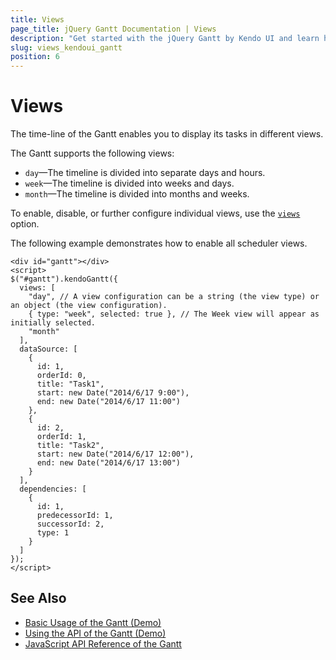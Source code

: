 ```yaml
---
title: Views
page_title: jQuery Gantt Documentation | Views
description: "Get started with the jQuery Gantt by Kendo UI and learn how to initialize the widget and use its events."
slug: views_kendoui_gantt
position: 6
---
```


# Views

The time-line of the Gantt enables you to display its tasks in different views.

The Gantt supports the following views:

- `day`&mdash;The timeline is divided into separate days and hours.
- `week`&mdash;The timeline is divided into weeks and days.
- `month`&mdash;The timeline is divided into months and weeks.

To enable, disable, or further configure individual views, use the [`views`](/api/web/gantt#configuration-views) option.

The following example demonstrates how to enable all scheduler views.

    <div id="gantt"></div>
    <script>
    $("#gantt").kendoGantt({
      views: [
        "day", // A view configuration can be a string (the view type) or an object (the view configuration).
        { type: "week", selected: true }, // The Week view will appear as initially selected.
        "month"
      ],
      dataSource: [
        {
          id: 1,
          orderId: 0,
          title: "Task1",
          start: new Date("2014/6/17 9:00"),
          end: new Date("2014/6/17 11:00")
        },
        {
          id: 2,
          orderId: 1,
          title: "Task2",
          start: new Date("2014/6/17 12:00"),
          end: new Date("2014/6/17 13:00")
        }
      ],
      dependencies: [
        {
          id: 1,
          predecessorId: 1,
          successorId: 2,
          type: 1
        }
      ]
    });
    </script>

## See Also

* [Basic Usage of the Gantt (Demo)](https://demos.telerik.com/kendo-ui/gantt/index)
* [Using the API of the Gantt (Demo)](https://demos.telerik.com/kendo-ui/gantt/api)
* [JavaScript API Reference of the Gantt](/api/javascript/ui/gantt)
